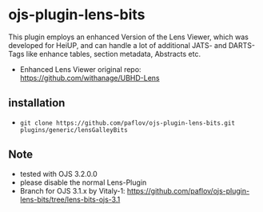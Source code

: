 # ojs-plugin-lens-bits

This plugin employs an enhanced Version of the Lens Viewer, which was developed for HeiUP,
and can handle a lot of additional JATS- and DARTS-Tags like
enhance tables, section metadata,  Abstracts etc.

* Enhanced Lens Viewer original repo: https://github.com/withanage/UBHD-Lens

## installation

* `git clone https://github.com/paflov/ojs-plugin-lens-bits.git plugins/generic/lensGalleyBits`

## Note

* tested with OJS 3.2.0.0
* please disable the normal Lens-Plugin
* Branch for OJS 3.1.x by Vitaly-1: https://github.com/paflov/ojs-plugin-lens-bits/tree/lens-bits-ojs-3.1
